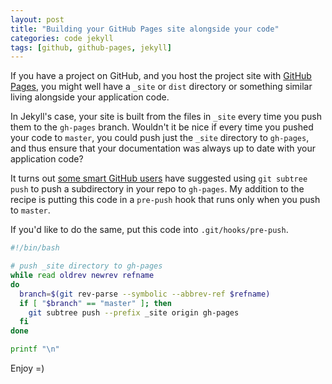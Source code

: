 ```yaml
---
layout: post
title: "Building your GitHub Pages site alongside your code"
categories: code jekyll
tags: [github, github-pages, jekyll]
---
```


If you have a project on GitHub, and you host the project site with [GitHub Pages](https://pages.github.com/), you might well have a `_site` or `dist` directory or something similar living alongside your application code.

In Jekyll's case, your site is built from the files in `_site` every time you push them to the `gh-pages` branch. Wouldn't it be nice if every time you pushed your code to `master`, you could push just the `_site` directory to `gh-pages`, and thus ensure that your documentation was always up to date with your application code?

It turns out [some smart GitHub users](https://gist.github.com/cobyism/4730490) have suggested using `git subtree push` to push a subdirectory in your repo to `gh-pages`. My addition to the recipe is putting this code in a `pre-push` hook that runs only when you push to `master`.

If you'd like to do the same, put this code into `.git/hooks/pre-push`.

~~~sh
#!/bin/bash

# push _site directory to gh-pages
while read oldrev newrev refname
do
  branch=$(git rev-parse --symbolic --abbrev-ref $refname)
  if [ "$branch" == "master" ]; then
    git subtree push --prefix _site origin gh-pages
  fi
done

printf "\n"
~~~

Enjoy =)
